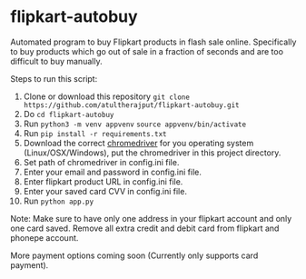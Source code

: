 # flipkart-autobuy

Automated program to buy Flipkart products in flash sale online. 
Specifically to buy products which go out of sale in a fraction of seconds and are too difficult to buy manually.

Steps to run this script:
1. Clone or download this repository `git clone https://github.com/atultherajput/flipkart-autobuy.git`
2. Do `cd flipkart-autobuy`
3. Run `python3 -m venv appvenv`
`source appvenv/bin/activate`
4. Run `pip install -r requirements.txt`
5. Download the correct [chromedriver](http://chromedriver.chromium.org/downloads) for you operating system (Linux/OSX/Windows), put the chromedriver in this project directory.
6. Set path of  chromedriver in config.ini file.
7. Enter your email and password in config.ini file.
8. Enter flipkart product URL in config.ini file.
9. Enter your saved card CVV in config.ini file.
7. Run `python app.py`

Note:
Make sure to have only one address in your flipkart account and only one card saved. Remove all extra credit and debit card from flipkart and phonepe account.

More payment options coming soon (Currently only supports card payment).
